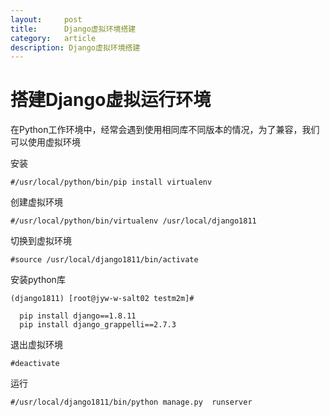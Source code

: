 ```yaml
---
layout:     post
title:      Django虚拟环境搭建
category:   article
description: Django虚拟环境搭建
---
```



# 搭建Django虚拟运行环境

在Python工作环境中，经常会遇到使用相同库不同版本的情况，为了兼容，我们可以使用虚拟环境

安装

```
#/usr/local/python/bin/pip install virtualenv
```
创建虚拟环境
```
#/usr/local/python/bin/virtualenv /usr/local/django1811
```
切换到虚拟环境
```
#source /usr/local/django1811/bin/activate
```
安装python库
```
(django1811) [root@jyw-w-salt02 testm2m]#

  pip install django==1.8.11
  pip install django_grappelli==2.7.3
```
退出虚拟环境
```
#deactivate
```
运行
```
#/usr/local/django1811/bin/python manage.py  runserver
```
